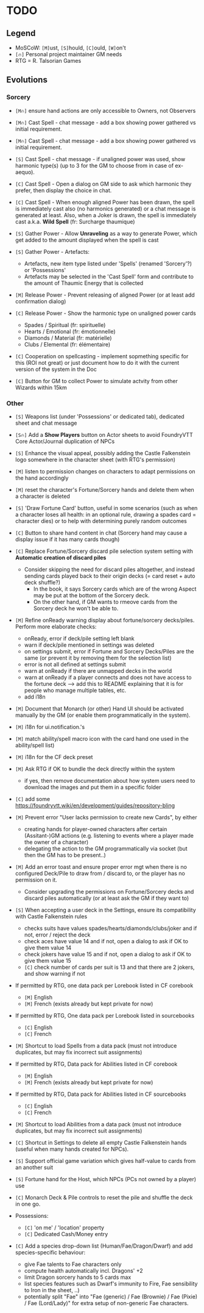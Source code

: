 # TODO

## Legend

+ MoSCoW: `[M]`ust, `[S]`hould, `[C]`ould, `[W]`on't
+ `[🔥]` Personal project maintainer GM needs
+ RTG = R. Talsorian Games

## Evolutions

### Sorcery
+ `[M🔥]` ensure hand actions are only accessible to Owners, not Observers
+ `[M🔥]` Cast Spell - chat message - add a box showing power gathered vs initial requirement.
+ `[M🔥]` Cast Spell - chat message - add a box showing power gathered vs initial requirement.
+ `[S]` Cast Spell - chat message - if unaligned power was used, show harmonic type(s) (up to 3 for the GM to choose from in case of ex-aequo).
+ `[C]` Cast Spell - Open a dialog on GM side to ask which harmonic they prefer, then display the choice in chat.
+ `[C]` Cast Spell - When enough aligned Power has been drawn, the spell is immediately cast also (no harmonics generated) or a chat message is generated at least.
        Also, when a Joker is drawn, the spell is immediately cast a.k.a. **Wild Spell** (fr: Surcharge thaumique)

+ `[S]` Gather Power - Allow **Unraveling** as a way to generate Power, which get added to the amount displayed when the spell is cast
+ `[S]` Gather Power - Artefacts:
    + Artefacts, new item type listed under 'Spells' (renamed 'Sorcery'?) or 'Possessions'
    + Artefacts may be selected in the 'Cast Spell' form and contribute to the amount of Thaumic Energy that is collected
+ `[M]` Release Power - Prevent releasing of aligned Power (or at least add confirmation dialog)
+ `[C]` Release Power - Show the harmonic type on unaligned power cards
  + Spades / Spiritual (fr: spirituelle)
  + Hearts / Emotional (fr: émotionnelle)
  + Diamonds / Material (fr: matérielle)
  + Clubs / Elemental (fr: élémentaire)

+ `[C]` Cooperation on spellcasting - implement sopmething specific for this (ROI not great) or just document how to do it with the current version of the system in the Doc

+ `[C]` Button for GM to collect Power to simulate actvity from other Wizards within 15km

### Other

+ `[S]` Weapons list (under 'Possessions' or dedicated tab), dedicated sheet and chat message

+ `[S🔥]` Add a **Show Players** button on Actor sheets to avoid FoundryVTT Core Actor/Journal duplication of NPCs

+ `[S]` Enhance the visual appeal, possibly adding the Castle Falkenstein logo somewhere in the character sheet (with RTG's permission)

+ `[M]` listen to permission changes on characters to adapt permissions on the hand accordingly
+ `[M]` reset the character's Fortune/Sorcery hands and delete them when a character is deleted

+ `[S]` 'Draw Fortune Card' button, useful in some scenarios (such as when a character loses all health: in an optional rule, drawing a spades card = character dies) or to help with determining purely random outcomes

+ `[C]` Button to share hand content in chat (Sorcery hand may cause a display issue if it has many cards though)

+ `[C]` Replace Fortune/Sorcery discard pile selection system setting with **Automatic creation of discard piles**
  + Consider skipping the need for discard piles altogether, and instead sending cards played back to their origin decks (= card reset + auto deck shuffle?)
    + In the book, it says Sorcery cards which are of the wrong Aspect may be put at the bottom of the Sorcery deck.
    + On the other hand, if GM wants to rmeove cards from the Sorcery deck he won't be able to.

+ `[M]` Refine onReady warning display about fortune/sorcery decks/piles. Perform more elaborate checks:
  + onReady, error if deck/pile setting left blank
  + warn if deck/pile mentioned in settings was deleted
  + on settings submit, error if  Fortune and Sorcery Decks/Piles are the same (or prevent it by removing them for the selection list)
  + error is not all defined at settings submit
  + warn at onReady if there are unmapped decks in the world
  + warn at onReady if a player connects and does not have access to the fortune deck --> add this to README explaining that it is for people who manage multiple tables, etc.
  + add i18n

+ `[M]` Document that Monarch (or other) Hand UI should be activated manually by the GM (or enable them programmatically in the system).

+ `[M]` i18n for ui.notification.'s

+ `[M]` match ability/spell macro icon with the card hand one used in the ability/spell list)

+ `[M]` i18n for the CF deck preset
+ `[M]` Ask RTG if OK to bundle the deck directly within the system
  + if yes, then remove  documentation about how system users need to download the images and put them in a specific folder

+ `[C]` add some https://foundryvtt.wiki/en/development/guides/repository-bling

+ `[M]` Prevent error "User <playername> lacks permission to create new Cards", by either
  + creating hands for player-owned characters after certain (Assitant-)GM actions (e.g. listening to events where a player made the owner of a character)
  + delegating the action to the GM programmatically via socket (but then the GM has to be present..)

+ `[M]` Add an error toast and ensure proper error mgt when there is no configured Deck/Pile to draw from / discard to, or the player has no permission on it.
  + Consider upgrading the permissions on Fortune/Sorcery decks and discard piles automatically (or at least ask the GM if they want to)

+ `[S]` When accepting a user deck in the Settings, ensure its compatibility with Castle Falkenstein rules
  + checks suits have values spades/hearts/diamonds/clubs/joker and if not, error / reject the deck
  + check aces have value 14 and if not, open a dialog to ask if OK to give them value 14
  + check jokers have value 15 and if not, open a dialog to ask if OK to give them value 15
  + `[C]` check number of cards per suit is 13 and that there are 2 jokers, and show warning if not

+ If permitted by RTG, one data pack per Lorebook listed in CF corebook
  + `[M]` English
  + `[M]` French (exists already but kept private for now)
+ If permitted by RTG, One data pack per Lorebook listed in sourcebooks
  + `[C]` English
  + `[C]` French
+ `[M]` Shortcut to load Spells from a data pack (must not introduce duplicates, but may fix incorrect suit assignments)

+ If permitted by RTG, Data pack for Abilities listed in CF corebook
  + `[M]` English
  + `[M]` French (exists already but kept private for now)
+ If permitted by RTG, Data pack for Abilities listed in CF sourcebooks
  + `[C]` English
  + `[C]` French
+ `[M]` Shortcut to load Abilities from a data pack (must not introduce duplicates, but may fix incorrect suit assignments)

+ `[C]` Shortcut in Settings to delete all empty Castle Falkenstein hands (useful when many hands created for NPCs).

+ `[S]` Support official game variation which gives half-value to cards from an another suit

+ `[S]` Fortune hand for the Host, which NPCs (PCs not owned by a player) use

+ `[C]` Monarch Deck & Pile controls to reset the pile and shuffle the deck in one go.

+ Possessions:
  + `[C]` 'on me' / 'location' property
  + `[C]` Dedicated Cash/Money entry

+ `[C]` Add a species drop-down list (Human/Fae/Dragon/Dwarf) and add species-specific behaviour:
  + give Fae talents to Fae characters only
  + compute health automatically incl. Dragons' +2
  + limit Dragon sorcery hands to 5 cards max
  + list species features such as Dwarf's immunity to Fire, Fae sensibility to Iron in the sheet, ..)
  + potentially split "Fae" into "Fae (generic) / Fae (Brownie) / Fae (Pixie) / Fae (Lord/Lady)" for extra setup of non-generic Fae characters.
